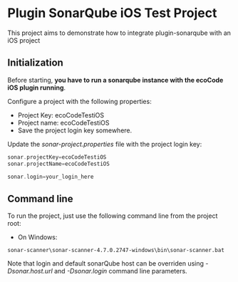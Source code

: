 # Plugin SonarQube iOS Test Project

This project aims to demonstrate how to integrate plugin-sonarqube with an iOS project

## Initialization

Before starting, **you have to run a sonarqube instance with the ecoCode iOS plugin running**.

Configure a project with the following properties:

* Project Key: ecoCodeTestiOS
* Project name: ecoCodeTestiOS
* Save the project login key somewhere.

Update the _sonar-project.properties_ file with the project login key:

```groovy
sonar.projectKey=ecoCodeTestiOS
sonar.projectName=ecoCodeTestiOS

sonar.login=your_login_here
```

## Command line

To run the project, just use the following command line from the project root:

- On Windows:

```
sonar-scanner\sonar-scanner-4.7.0.2747-windows\bin\sonar-scanner.bat
```

Note that login and default sonarQube host can be overriden using _-Dsonar.host.url_ and _-Dsonar.login_ command line parameters.

